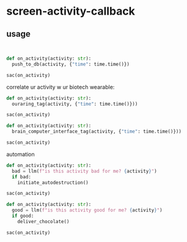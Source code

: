 # screen-activity-callback

## usage

```python


def on_activity(activity: str):
  push_to_db(activity, {"time": time.time()})

sac(on_activity)
```

correlate ur activity w ur biotech wearable:


```python
def on_activity(activity: str):
  ouraring_tag(activity, {"time": time.time()}))

sac(on_activity)
```

```python
def on_activity(activity: str):
  brain_computer_interface_tag(activity, {"time": time.time()}))

sac(on_activity)
```


automation

```python
def on_activity(activity: str):
  bad = llm(f"is this activity bad for me? {activity}")
  if bad:
    initiate_autodestruction()

sac(on_activity)
```

```python
def on_activity(activity: str):
  good = llm(f"is this activity good for me? {activity}")
  if good:
    deliver_chocolate()

sac(on_activity)
```
